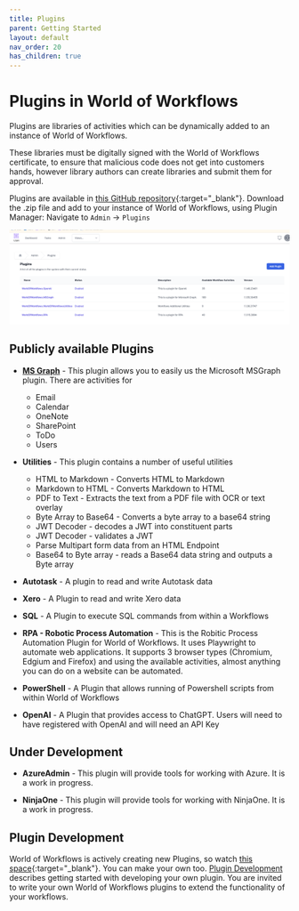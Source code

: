 ```yaml
---
title: Plugins
parent: Getting Started
layout: default
nav_order: 20
has_children: true
---
```


# Plugins in World of Workflows

Plugins are libraries of activities which can be dynamically added to an instance of World of Workflows.

These libraries must be digitally signed with the World of Workflows certificate, to ensure that malicious code does not get into customers hands, however library authors can create libraries and submit them for approval.


Plugins are available in [this GitHub repository](https://github.com/World-of-Workflows/WorkflowsUniversity/releases/tag/plugins-1.7){:target="_blank"}.  Download the .zip file and add to your instance of World of Workflows, using Plugin Manager:
Navigate to `Admin` -> `Plugins`

![alt text](image-7.png)

## Publicly available Plugins

- **[MS Graph](./MSGraph.html)** - This plugin allows you to easily us the Microsoft MSGraph plugin.  There are activities for
  - Email
  - Calendar
  - OneNote
  - SharePoint
  - ToDo
  - Users  
  

-  **Utilities** - This plugin contains a number of useful utilities  
   - HTML to Markdown - Converts HTML to Markdown
   - Markdown to HTML - Converts Markdown to HTML
   - PDF to Text - Extracts the text from a PDF file with OCR or text overlay
   - Byte Array to Base64 - Converts a byte array to a base64 string
   - JWT Decoder - decodes a JWT into constituent parts 
   - JWT Decoder - validates a JWT 
   - Parse Multipart form data from an HTML Endpoint
   - Base64 to Byte array - reads a Base64 data string and outputs a Byte array  

- **Autotask** - A plugin to read and write Autotask data

- **Xero** - A Plugin to read and write Xero data

- **SQL** - A Plugin to execute SQL commands from within a Workflows

- **RPA - Robotic Process Automation** - This is the Robitic Process Automation Plugin for World of Workflows. It uses Playwright to automate web applications.  It supports 3 browser types (Chromium, Edgium and Firefox) and using the available activities, almost anything you can do on a website can be automated.  

- **PowerShell** - A Plugin that allows running of Powershell scripts from within World of Workflows

- **OpenAI** - A Plugin that provides access to ChatGPT. Users will need to have registered with OpenAI and will need an API Key

## Under Development

- **AzureAdmin** - This plugin will provide tools for working with Azure.  It is a work in progress. 

- **NinjaOne** - This plugin will provide tools for working with NinjaOne.  It is a work in progress. 


## Plugin Development

World of Workflows is actively creating new Plugins, so watch [this space](https://github.com/World-of-Workflows/WorkflowsUniversity/releases){:target="_blank"}.  You can make your own too.  [Plugin Development](./plugin_development.html) describes getting started with developing your own plugin.  You are invited to write your own World of Workflows plugins to extend the functionality of your workflows.  
